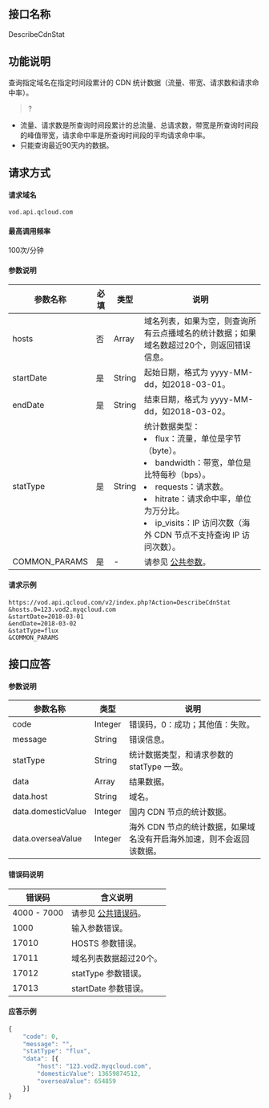 ## 接口名称
DescribeCdnStat

## 功能说明
查询指定域名在指定时间段累计的 CDN 统计数据（流量、带宽、请求数和请求命中率）。

>?
- 流量、请求数是所查询时间段累计的总流量、总请求数，带宽是所查询时间段的峰值带宽，请求命中率是所查询时间段的平均请求命中率。
- 只能查询最近90天内的数据。

## 请求方式

#### 请求域名
`vod.api.qcloud.com`

#### 最高调用频率
100次/分钟

#### 参数说明
| 参数名称      | 必填 | 类型   | 说明                                                                                                                                                                                                                                              |
| ------------- | ---- | ------ | ------------------------------------------------------------------------------------------------------------------------------------------------------------------------------------------------------------------------------------------------- |
| hosts         | 否   | Array  | 域名列表，如果为空，则查询所有云点播域名的统计数据；如果域名数超过20个，则返回错误信息。                                                                                                                                                                      |
| startDate     | 是   | String | 起始日期，格式为 yyyy-MM-dd，如2018-03-01。                                                                                                                                                                                                        |
| endDate       | 是   | String | 结束日期，格式为 yyyy-MM-dd，如2018-03-02。                                                                                                                                                                                                        |
| statType      | 是   | String | 统计数据类型：<li> flux：流量，单位是字节（byte）。</li><li>bandwidth：带宽，单位是比特每秒（bps）。</li><li>requests：请求数。</li><li>hitrate：请求命中率，单位为万分比。</li><li>ip_visits：IP 访问次数（海外 CDN 节点不支持查询 IP 访问次数）。</li> |
| COMMON_PARAMS | 是   |        -| 请参见 [公共参数](https://cloud.tencent.com/document/api/213/6976)。                                                                                                                                                                   |

#### 请求示例
```
https://vod.api.qcloud.com/v2/index.php?Action=DescribeCdnStat
&hosts.0=123.vod2.myqcloud.com
&startDate=2018-03-01
&endDate=2018-03-02
&statType=flux
&COMMON_PARAMS
```

## 接口应答

#### 参数说明
| 参数名称           | 类型    | 说明                                                              |
| ------------------ | ------- | ----------------------------------------------------------------- |
| code               | Integer | 错误码，0：成功；其他值：失败。                                     |
| message            | String  | 错误信息。                                                          |
| statType           | String  | 统计数据类型，和请求参数的 statType 一致。                          |
| data               | Array   | 结果数据。                                                          |
| data.host          | String  | 域名。                                                              |
| data.domesticValue | Integer | 国内 CDN 节点的统计数据。                                           |
| data.overseaValue  | Integer | 海外 CDN 节点的统计数据，如果域名没有开启海外加速，则不会返回该数据。 |

#### 错误码说明
| 错误码    | 含义说明                                     |
| --------- | -------------------------------------------- |
| 4000 - 7000 | 请参见 [公共错误码](https://cloud.tencent.com/document/api/213/6982)。 |
| 1000      | 输入参数错误。                                 |
| 17010     |  HOSTS 参数错误。                            |
| 17011     | 域名列表数据超过20个。                         |
| 17012     | statType 参数错误。                            |
| 17013     | startDate 参数错误。                           |


#### 应答示例
```javascript
{
	"code": 0,
	"message": "",
	"statType": "flux",
	"data": [{
		"host": "123.vod2.myqcloud.com",
		"domesticValue": 13659874512,
		"overseaValue": 654859
	}]
}
```


